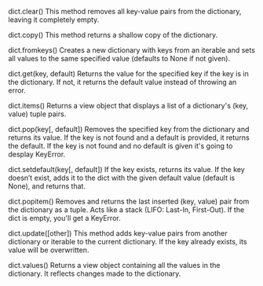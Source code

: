 dict.clear()
This method removes all key-value pairs from the dictionary, leaving it completely empty.

dict.copy()
This method returns a shallow copy of the dictionary.

dict.fromkeys()
Creates a new dictionary with keys from an iterable and sets all values to the same specified value (defaults to None if not given).

dict.get(key, default)
Returns the value for the specified key if the key is in the dictionary. If not, it returns the default value instead of throwing an error.

dict.items()
Returns a view object that displays a list of a dictionary's (key, value) tuple pairs.

dict.pop(key[, default])
Removes the specified key from the dictionary and returns its value.
If the key is not found and a default is provided, it returns the default.
If the key is not found and no default is given it's going to desplay KeyError.

dict.setdefault(key[, default])
If the key exists, returns its value.
If the key doesn’t exist, adds it to the dict with the given default value (default is None), and returns that.

dict.popitem()
Removes and returns the last inserted (key, value) pair from the dictionary as a tuple.
Acts like a stack (LIFO: Last-In, First-Out).
If the dict is empty, you'll get a KeyError.

dict.update([other])
This method adds key-value pairs from another dictionary or iterable to the current dictionary.
If the key already exists, its value will be overwritten.

dict.values()
Returns a view object containing all the values in the dictionary. It reflects changes made to the dictionary.